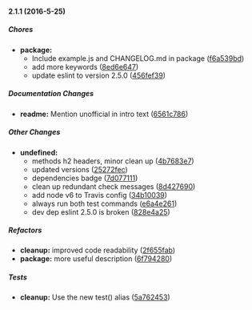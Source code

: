 #### 2.1.1 (2016-5-25)

##### Chores

* **package:**
  * Include example.js and CHANGELOG.md in package ([f6a539bd](https://github.com/fvdm/nodejs-bitminter/commit/f6a539bd3e513a3b265cb2446f2811b3e07a21d5))
  * add more keywords ([8ed6e647](https://github.com/fvdm/nodejs-bitminter/commit/8ed6e6470cf7d3ec6ef308e7a2019612e49a3cbf))
  * update eslint to version 2.5.0 ([456fef39](https://github.com/fvdm/nodejs-bitminter/commit/456fef39df682dd2cb8b80e52d6a51e75994db35))

##### Documentation Changes

* **readme:** Mention unofficial in intro text ([6561c786](https://github.com/fvdm/nodejs-bitminter/commit/6561c786193e764506d34135d9298bb72c62bd61))

##### Other Changes

* **undefined:**
  * methods h2 headers, minor clean up ([4b7683e7](https://github.com/fvdm/nodejs-bitminter/commit/4b7683e7da45478fb2b84065b02e83f95dfd0ad2))
  * updated versions ([25272fec](https://github.com/fvdm/nodejs-bitminter/commit/25272fec7978914f4d1a4ec999ac9ef54ed1690f))
  * dependencies badge ([7d077111](https://github.com/fvdm/nodejs-bitminter/commit/7d07711153fc210690379729ae1ca32eb31f3480))
  * clean up redundant check messages ([8d427690](https://github.com/fvdm/nodejs-bitminter/commit/8d4276908a9c33934b610f7e7b6714a30f146bd9))
  * add node v6 to Travis config ([34b10039](https://github.com/fvdm/nodejs-bitminter/commit/34b100397de1b6418fc0de21567157a106810333))
  * always run both test commands ([e6a4e261](https://github.com/fvdm/nodejs-bitminter/commit/e6a4e26178ffd7535ffb43f364f80682ba0741a5))
  * dev dep eslint 2.5.0 is broken ([828e4a25](https://github.com/fvdm/nodejs-bitminter/commit/828e4a258ca7c734d7d0e7d0db97271e87444e0f))

##### Refactors

* **cleanup:** improved code readability ([2f655fab](https://github.com/fvdm/nodejs-bitminter/commit/2f655fabe16bc7dfc3e3a1e57c8fa8f4aa2bf9f5))
* **package:** more useful description ([6f794280](https://github.com/fvdm/nodejs-bitminter/commit/6f79428008f022cbe6931f8235b1b6175fc905f1))

##### Tests

* **cleanup:** Use the new test() alias ([5a762453](https://github.com/fvdm/nodejs-bitminter/commit/5a762453af842dde76ab085ad9a3a42364b1df14))

